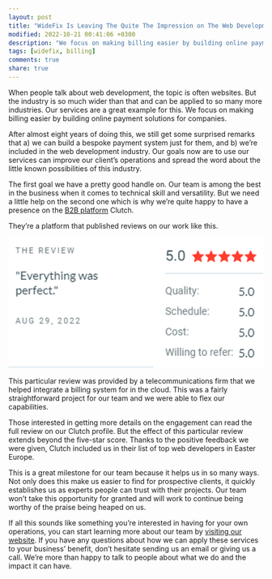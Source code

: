 ```yaml
---
layout: post
title: "WideFix Is Leaving The Quite The Impression on The Web Development Industry"
modified: 2022-10-21 00:41:06 +0300
description: "We focus on making billing easier by building online payment solutions for companies."
tags: [widefix, billing]
comments: true
share: true
---
```


When people talk about web development, the topic is often websites. But the industry is so much wider than that and can be applied to so many more industries. Our services are a great example for this. We focus on making billing easier by building online payment solutions for companies.

After almost eight years of doing this, we still get some surprised remarks that a) we can build a bespoke payment system just for them, and b) we’re included in the web development industry. Our goals now are to use our services can improve our client’s operations and spread the word about the little known possibilities of this industry.

The first goal we have a pretty good handle on. Our team is among the best in the business when it comes to technical skill and versatility. But we need a little help on the second one which is why we’re quite happy to have a presence on the [B2B platform](https://clutch.co/web-developers/eastern-europe) Clutch.

They’re a platform that published reviews on our work like this.

![Clutch Review](/images/clutch_review.png)

This particular review was provided by a telecommunications firm that we helped integrate a billing system for in the cloud. This was a fairly straightforward project for our team and we were able to flex our capabilities.

Those interested in getting more details on the engagement can read the full review on our Clutch profile. But the effect of this particular review extends beyond the five-star score. Thanks to the positive feedback we were given, Clutch included us in their list of top web developers in Easter Europe.

This is a great milestone for our team because it helps us in so many ways. Not only does this make us easier to find for prospective clients, it quickly establishes us as experts people can trust with their projects. Our team won’t take this opportunity for granted and will work to continue being worthy of the praise being heaped on us.

If all this sounds like something you’re interested in having for your own operations, you can start learning more about our team by [visiting our website](https://widefix.com/). If you have any questions about how we can apply these services to your business’ benefit, don’t hesitate sending us an email or giving us a call. We’re more than happy to talk to people about what we do and the impact it can have.
